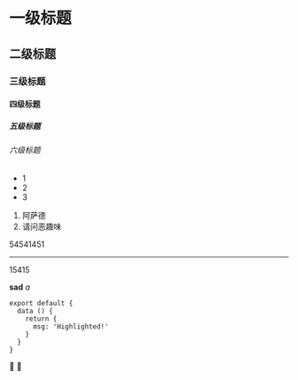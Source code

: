 # 一级标题

## 二级标题

### 三级标题

#### 四级标题

##### 五级标题

###### 六级标题

- 1
- 2
- 3

1. 阿萨德
2. 请问恶趣味

<!-- 54541451
***
15415 -->

54541451

---

15415

**sad**
_a_

```js{4}
export default {
  data () {
    return {
      msg: 'Highlighted!'
    }
  }
}
```

:tada: :100:
